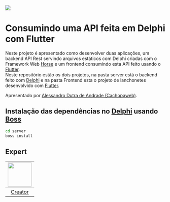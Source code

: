 <img src="https://i.imgur.com/XSFK6Br.png" />

# Consumindo uma API feita em Delphi com Flutter

Neste projeto é apresentado como desenvolver duas aplicações, um backend API Rest servindo arquivos estáticos com Delphi criadas com o Framework Web [Horse][3] e um frontend consumindo esta API feito usando o [Flutter][2].  
Neste repositório estão os dois projetos, na pasta server está o backend feito com [Delphi][4] e na pasta Frontend esta o projeto de lanchonetes desenvolvido com [Flutter][2].

Apresentado por [Alessandro Dutra de Andrade (Cachopaweb)][1].

## Instalação das dependências no [Delphi][4] usando [Boss][5]
```sh
cd server
boss install
```
## Expert

| [<img src="https://github.com/cachopaweb.png" width="75px;"/>][1] |
| :-: |
|[Creator][1]|


[1]: https://github.com/cachopaweb
[2]: https://flutter.dev/
[3]: https://github.com/HashLoad/horse
[4]: https://www.embarcadero.com/br/products/delphi
[5]: https://github.com/HashLoad/boss
